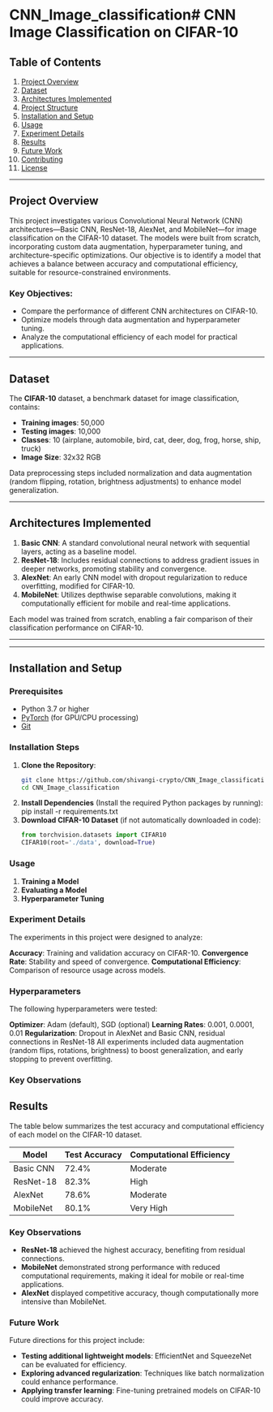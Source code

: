 # CNN_Image_classification# **CNN Image Classification on CIFAR-10**

## Table of Contents
1. [Project Overview](#project-overview)
2. [Dataset](#dataset)
3. [Architectures Implemented](#architectures-implemented)
4. [Project Structure](#project-structure)
5. [Installation and Setup](#installation-and-setup)
6. [Usage](#usage)
7. [Experiment Details](#experiment-details)
8. [Results](#results)
9. [Future Work](#future-work)
10. [Contributing](#contributing)
11. [License](#license)

---

## Project Overview

This project investigates various Convolutional Neural Network (CNN) architectures—Basic CNN, ResNet-18, AlexNet, and MobileNet—for image classification on the CIFAR-10 dataset. The models were built from scratch, incorporating custom data augmentation, hyperparameter tuning, and architecture-specific optimizations. Our objective is to identify a model that achieves a balance between accuracy and computational efficiency, suitable for resource-constrained environments.

### Key Objectives:
- Compare the performance of different CNN architectures on CIFAR-10.
- Optimize models through data augmentation and hyperparameter tuning.
- Analyze the computational efficiency of each model for practical applications.

---

## Dataset

The **CIFAR-10** dataset, a benchmark dataset for image classification, contains:
- **Training images**: 50,000
- **Testing images**: 10,000
- **Classes**: 10 (airplane, automobile, bird, cat, deer, dog, frog, horse, ship, truck)
- **Image Size**: 32x32 RGB

Data preprocessing steps included normalization and data augmentation (random flipping, rotation, brightness adjustments) to enhance model generalization.

---

## Architectures Implemented

1. **Basic CNN**: A standard convolutional neural network with sequential layers, acting as a baseline model.
2. **ResNet-18**: Includes residual connections to address gradient issues in deeper networks, promoting stability and convergence.
3. **AlexNet**: An early CNN model with dropout regularization to reduce overfitting, modified for CIFAR-10.
4. **MobileNet**: Utilizes depthwise separable convolutions, making it computationally efficient for mobile and real-time applications.

Each model was trained from scratch, enabling a fair comparison of their classification performance on CIFAR-10.

---

---

## Installation and Setup

### Prerequisites
- Python 3.7 or higher
- [PyTorch](https://pytorch.org/get-started/locally/) (for GPU/CPU processing)
- [Git](https://git-scm.com/)

### Installation Steps
1. **Clone the Repository**:
   ```bash
   git clone https://github.com/shivangi-crypto/CNN_Image_classification.git
   cd CNN_Image_classification
2. **Install Dependencies** (Install the required Python packages by running):
    pip install -r requirements.txt
4. **Download CIFAR-10 Dataset** (if not automatically downloaded in code):
   ```python
   from torchvision.datasets import CIFAR10
   CIFAR10(root='./data', download=True)
### Usage
1. **Training a Model**
2. **Evaluating a Model**
3. **Hyperparameter Tuning**
### Experiment Details
The experiments in this project were designed to analyze:

**Accuracy**: Training and validation accuracy on CIFAR-10.
**Convergence Rate**: Stability and speed of convergence.
**Computational Efficiency**: Comparison of resource usage across models.
### Hyperparameters
The following hyperparameters were tested:

**Optimizer**: Adam (default), SGD (optional)
**Learning Rates**: 0.001, 0.0001, 0.01
**Regularization**: Dropout in AlexNet and Basic CNN, residual connections in ResNet-18
All experiments included data augmentation (random flips, rotations, brightness) to boost generalization, and early stopping to prevent overfitting.
### Key Observations
## Results

The table below summarizes the test accuracy and computational efficiency of each model on the CIFAR-10 dataset.

| Model       | Test Accuracy | Computational Efficiency |
|-------------|---------------|--------------------------|
| Basic CNN   | 72.4%         | Moderate                 |
| ResNet-18   | 82.3%         | High                     |
| AlexNet     | 78.6%         | Moderate                 |
| MobileNet   | 80.1%         | Very High                |

### Key Observations
- **ResNet-18** achieved the highest accuracy, benefiting from residual connections.
- **MobileNet** demonstrated strong performance with reduced computational requirements, making it ideal for mobile or real-time applications.
- **AlexNet** displayed competitive accuracy, though computationally more intensive than MobileNet.
### Future Work
Future directions for this project include:

- **Testing additional lightweight models**: EfficientNet and SqueezeNet can be evaluated for efficiency.
- **Exploring advanced regularization**: Techniques like batch normalization could enhance performance.
- **Applying transfer learning**: Fine-tuning pretrained models on CIFAR-10 could improve accuracy.

